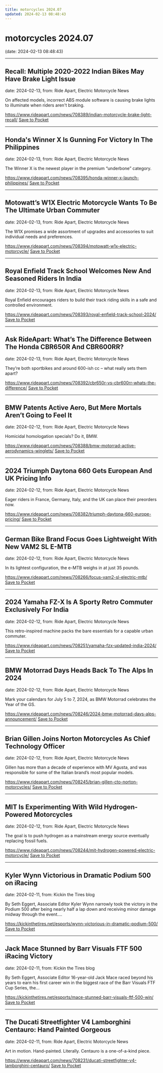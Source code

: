 ```yaml
---
title: motorcycles 2024.07
updated: 2024-02-13 08:48:43
---
```


# motorcycles 2024.07

(date: 2024-02-13 08:48:43)

---

## Recall: Multiple 2020-2022 Indian Bikes May Have Brake Light Issue

date: 2024-02-13, from: Ride Apart, Electric Motorcycle News

On affected models, incorrect ABS module software is causing brake lights to illuminate when riders aren't braking.

<span class="feed-item-link">
<a href="https://www.rideapart.com/news/708389/indian-motorcycle-brake-light-recall/">https://www.rideapart.com/news/708389/indian-motorcycle-brake-light-recall/</a> <a href="https://getpocket.com/save" class="pocket-btn" data-lang="en" data-save-url="https://www.rideapart.com/news/708389/indian-motorcycle-brake-light-recall/">Save to Pocket</a>
</span>

---

## Honda's Winner X Is Gunning For Victory In The Philippines

date: 2024-02-13, from: Ride Apart, Electric Motorcycle News

The Winner X is the newest player in the premium “underbone” category. 

<span class="feed-item-link">
<a href="https://www.rideapart.com/news/708395/honda-winner-x-launch-philippines/">https://www.rideapart.com/news/708395/honda-winner-x-launch-philippines/</a> <a href="https://getpocket.com/save" class="pocket-btn" data-lang="en" data-save-url="https://www.rideapart.com/news/708395/honda-winner-x-launch-philippines/">Save to Pocket</a>
</span>

---

## Motowatt’s W1X Electric Motorcycle Wants To Be The Ultimate Urban Commuter

date: 2024-02-13, from: Ride Apart, Electric Motorcycle News

The W1X promises a wide assortment of upgrades and accessories to suit individual needs and preferences. 

<span class="feed-item-link">
<a href="https://www.rideapart.com/news/708394/motowatt-w1x-electric-motorcycle/">https://www.rideapart.com/news/708394/motowatt-w1x-electric-motorcycle/</a> <a href="https://getpocket.com/save" class="pocket-btn" data-lang="en" data-save-url="https://www.rideapart.com/news/708394/motowatt-w1x-electric-motorcycle/">Save to Pocket</a>
</span>

---

## Royal Enfield Track School Welcomes New And Seasoned Riders In India

date: 2024-02-13, from: Ride Apart, Electric Motorcycle News

Royal Enfield encourages riders to build their track riding skills in a safe and controlled environment. 

<span class="feed-item-link">
<a href="https://www.rideapart.com/news/708393/royal-enfield-track-school-2024/">https://www.rideapart.com/news/708393/royal-enfield-track-school-2024/</a> <a href="https://getpocket.com/save" class="pocket-btn" data-lang="en" data-save-url="https://www.rideapart.com/news/708393/royal-enfield-track-school-2024/">Save to Pocket</a>
</span>

---

## Ask RideApart: What’s The Difference Between The Honda CBR650R And CBR600RR?

date: 2024-02-13, from: Ride Apart, Electric Motorcycle News

They’re both sportbikes and around 600-ish cc – what really sets them apart? 

<span class="feed-item-link">
<a href="https://www.rideapart.com/news/708392/cbr650r-vs-cbr600rr-whats-the-difference/">https://www.rideapart.com/news/708392/cbr650r-vs-cbr600rr-whats-the-difference/</a> <a href="https://getpocket.com/save" class="pocket-btn" data-lang="en" data-save-url="https://www.rideapart.com/news/708392/cbr650r-vs-cbr600rr-whats-the-difference/">Save to Pocket</a>
</span>

---

## BMW Patents Active Aero, But Mere Mortals Aren’t Going to Feel It

date: 2024-02-12, from: Ride Apart, Electric Motorcycle News

Homicidal homologation specials? Do it, BMW. 

<span class="feed-item-link">
<a href="https://www.rideapart.com/news/708388/bmw-motorrad-active-aerodynamics-winglets/">https://www.rideapart.com/news/708388/bmw-motorrad-active-aerodynamics-winglets/</a> <a href="https://getpocket.com/save" class="pocket-btn" data-lang="en" data-save-url="https://www.rideapart.com/news/708388/bmw-motorrad-active-aerodynamics-winglets/">Save to Pocket</a>
</span>

---

## 2024 Triumph Daytona 660 Gets European And UK Pricing Info

date: 2024-02-12, from: Ride Apart, Electric Motorcycle News

Eager riders in France, Germany, Italy, and the UK can place their preorders now.

<span class="feed-item-link">
<a href="https://www.rideapart.com/news/708382/triumph-daytona-660-europe-pricing/">https://www.rideapart.com/news/708382/triumph-daytona-660-europe-pricing/</a> <a href="https://getpocket.com/save" class="pocket-btn" data-lang="en" data-save-url="https://www.rideapart.com/news/708382/triumph-daytona-660-europe-pricing/">Save to Pocket</a>
</span>

---

## German Bike Brand Focus Goes Lightweight With New VAM2 SL E-MTB

date: 2024-02-12, from: Ride Apart, Electric Motorcycle News

In its lightest configuration, the e-MTB weighs in at just 35 pounds. 

<span class="feed-item-link">
<a href="https://www.rideapart.com/news/708266/focus-vam2-sl-electric-mtb/">https://www.rideapart.com/news/708266/focus-vam2-sl-electric-mtb/</a> <a href="https://getpocket.com/save" class="pocket-btn" data-lang="en" data-save-url="https://www.rideapart.com/news/708266/focus-vam2-sl-electric-mtb/">Save to Pocket</a>
</span>

---

## 2024 Yamaha FZ-X Is A Sporty Retro Commuter Exclusively For India

date: 2024-02-12, from: Ride Apart, Electric Motorcycle News

This retro-inspired machine packs the bare essentials for a capable urban commuter. 

<span class="feed-item-link">
<a href="https://www.rideapart.com/news/708251/yamaha-fzx-updated-india-2024/">https://www.rideapart.com/news/708251/yamaha-fzx-updated-india-2024/</a> <a href="https://getpocket.com/save" class="pocket-btn" data-lang="en" data-save-url="https://www.rideapart.com/news/708251/yamaha-fzx-updated-india-2024/">Save to Pocket</a>
</span>

---

## BMW Motorrad Days Heads Back To The Alps In 2024

date: 2024-02-12, from: Ride Apart, Electric Motorcycle News

Mark your calendars for July 5 to 7, 2024, as BMW Motorrad celebrates the Year of the GS. 

<span class="feed-item-link">
<a href="https://www.rideapart.com/news/708246/2024-bmw-motorrad-days-alps-announcement/">https://www.rideapart.com/news/708246/2024-bmw-motorrad-days-alps-announcement/</a> <a href="https://getpocket.com/save" class="pocket-btn" data-lang="en" data-save-url="https://www.rideapart.com/news/708246/2024-bmw-motorrad-days-alps-announcement/">Save to Pocket</a>
</span>

---

## Brian Gillen Joins Norton Motorcycles As Chief Technology Officer

date: 2024-02-12, from: Ride Apart, Electric Motorcycle News

Gillen has more than a decade of experience with MV Agusta, and was responsible for some of the Italian brand’s most popular models. 

<span class="feed-item-link">
<a href="https://www.rideapart.com/news/708245/brian-gillen-cto-norton-motorcycles/">https://www.rideapart.com/news/708245/brian-gillen-cto-norton-motorcycles/</a> <a href="https://getpocket.com/save" class="pocket-btn" data-lang="en" data-save-url="https://www.rideapart.com/news/708245/brian-gillen-cto-norton-motorcycles/">Save to Pocket</a>
</span>

---

## MIT Is Experimenting With Wild Hydrogen-Powered Motorcycles

date: 2024-02-12, from: Ride Apart, Electric Motorcycle News

The goal is to push hydrogen as a mainstream energy source eventually replacing fossil fuels. 

<span class="feed-item-link">
<a href="https://www.rideapart.com/news/708244/mit-hydrogen-powered-electric-motorcycle/">https://www.rideapart.com/news/708244/mit-hydrogen-powered-electric-motorcycle/</a> <a href="https://getpocket.com/save" class="pocket-btn" data-lang="en" data-save-url="https://www.rideapart.com/news/708244/mit-hydrogen-powered-electric-motorcycle/">Save to Pocket</a>
</span>

---

## Kyler Wynn Victorious in Dramatic Podium 500 on iRacing

date: 2024-02-11, from: Kickin the Tires blog

By Seth Eggert, Associate Editor Kyler Wynn narrowly took the victory in the Podium 500 after being nearly half a lap down and receiving minor damage midway through the event.&#8230; 

<span class="feed-item-link">
<a href="https://kickinthetires.net/esports/wynn-victorious-in-dramatic-podium-500/">https://kickinthetires.net/esports/wynn-victorious-in-dramatic-podium-500/</a> <a href="https://getpocket.com/save" class="pocket-btn" data-lang="en" data-save-url="https://kickinthetires.net/esports/wynn-victorious-in-dramatic-podium-500/">Save to Pocket</a>
</span>

---

## Jack Mace Stunned by Barr Visuals FTF 500 iRacing Victory

date: 2024-02-11, from: Kickin the Tires blog

By Seth Eggert, Associate Editor 16-year-old Jack Mace raced beyond his years to earn his first career win in the biggest race of the Barr Visuals FTF Cup Series, the&#8230; 

<span class="feed-item-link">
<a href="https://kickinthetires.net/esports/mace-stunned-barr-visuals-ftf-500-win/">https://kickinthetires.net/esports/mace-stunned-barr-visuals-ftf-500-win/</a> <a href="https://getpocket.com/save" class="pocket-btn" data-lang="en" data-save-url="https://kickinthetires.net/esports/mace-stunned-barr-visuals-ftf-500-win/">Save to Pocket</a>
</span>

---

## The Ducati Streetfighter V4 Lamborghini Centauro: Hand Painted Gorgeous

date: 2024-02-11, from: Ride Apart, Electric Motorcycle News

Art in motion. Hand-painted. Literally. Centauro is a one-of-a-kind piece. 

<span class="feed-item-link">
<a href="https://www.rideapart.com/news/708231/ducati-streetfighter-v4-lamborghini-centauro/">https://www.rideapart.com/news/708231/ducati-streetfighter-v4-lamborghini-centauro/</a> <a href="https://getpocket.com/save" class="pocket-btn" data-lang="en" data-save-url="https://www.rideapart.com/news/708231/ducati-streetfighter-v4-lamborghini-centauro/">Save to Pocket</a>
</span>



<script type="text/javascript">!function(d,i){if(!d.getElementById(i)){var j=d.createElement("script");j.id=i;j.src="https://widgets.getpocket.com/v1/j/btn.js?v=1";var w=d.getElementById(i);d.body.appendChild(j);}}(document,"pocket-btn-js");</script>

